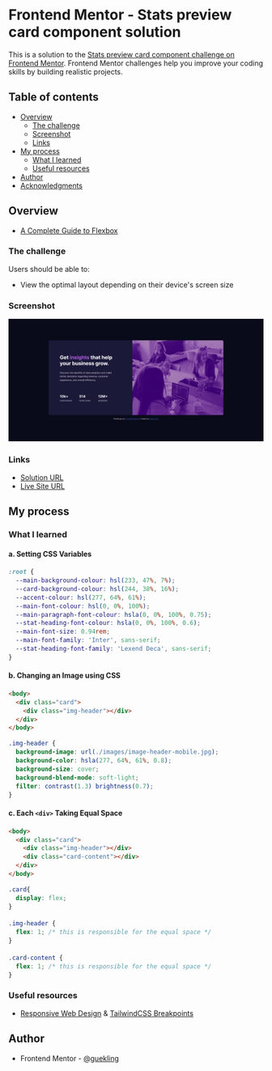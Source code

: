 # Frontend Mentor - Stats preview card component solution

This is a solution to the [Stats preview card component challenge on Frontend Mentor](https://www.frontendmentor.io/challenges/stats-preview-card-component-8JqbgoU62). Frontend Mentor challenges help you improve your coding skills by building realistic projects. 

## Table of contents

- [Overview](#overview)
  - [The challenge](#the-challenge)
  - [Screenshot](#screenshot)
  - [Links](#links)
- [My process](#my-process)
  - [What I learned](#what-i-learned)
  - [Useful resources](#useful-resources)
- [Author](#author)
- [Acknowledgments](#acknowledgments)

## Overview
- [A Complete Guide to Flexbox](https://css-tricks.com/snippets/css/a-guide-to-flexbox/)

### The challenge

Users should be able to:

- View the optimal layout depending on their device's screen size

### Screenshot

![screenshot-web](./screenshots/screenshot-web.png)

### Links

- [Solution URL](https://www.frontendmentor.io/solutions/htmlcss-stats-preview-card-component-4Cq5F7Gb3)
- [Live Site URL](https://goofy-morse-8a3ade.netlify.app/)

## My process

### What I learned

#### a. Setting CSS Variables

```css
:root {
  --main-background-colour: hsl(233, 47%, 7%);
  --card-background-colour: hsl(244, 38%, 16%);
  --accent-colour: hsl(277, 64%, 61%);
  --main-font-colour: hsl(0, 0%, 100%);
  --main-paragraph-font-colour: hsla(0, 0%, 100%, 0.75);
  --stat-heading-font-colour: hsla(0, 0%, 100%, 0.6);
  --main-font-size: 0.94rem;
  --main-font-family: 'Inter', sans-serif;
  --stat-heading-font-family: 'Lexend Deca', sans-serif;
}
```

#### b. Changing an Image using CSS

```html
<body>
  <div class="card">
    <div class="img-header"></div>
  </div>
</body>
```

```css
.img-header {
  background-image: url(./images/image-header-mobile.jpg);
  background-color: hsla(277, 64%, 61%, 0.8);
  background-size: cover;
  background-blend-mode: soft-light;
  filter: contrast(1.3) brightness(0.7);
}
```

#### c. Each `<div>` Taking Equal Space

```html
<body>
  <div class="card">
    <div class="img-header"></div>
    <div class="card-content"></div>
  </div>
</body>
```

```css
.card{
  display: flex;
}

.img-header {
  flex: 1; /* this is responsible for the equal space */
}

.card-content {
  flex: 1; /* this is responsible for the equal space */
}
```

### Useful resources

- [Responsive Web Design](https://kinsta.com/blog/responsive-web-design/) & [TailwindCSS Breakpoints](https://tailwindcss.com/docs/responsive-design)

## Author

- Frontend Mentor - [@guekling](https://www.frontendmentor.io/profile/guekling)
